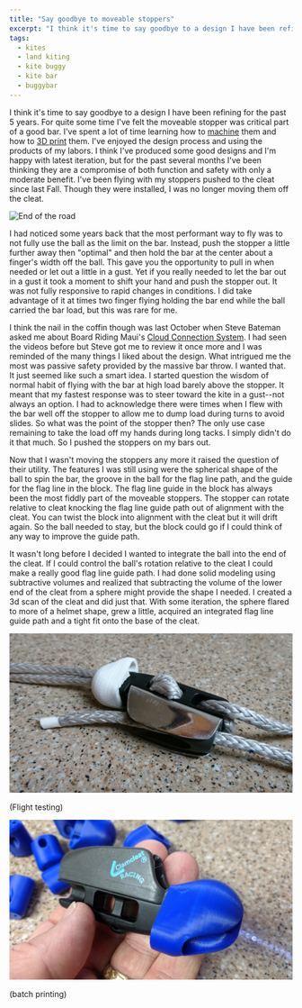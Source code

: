 ```yaml
---
title: "Say goodbye to moveable stoppers"
excerpt: "I think it's time to say goodbye to a design I have been refining for the past 5 years."
tags:
  - kites
  - land kiting
  - kite buggy
  - kite bar
  - buggybar
---
```


I think it's time to say goodbye to a design I have been refining for the past 5 years. For quite some time I've felt the moveable stopper was critical part of a good bar. I've spent a lot of time learning how to [machine](../moveable-stoppers/) them and how to [3D print](../printing-a-moveable-stopper/) them. I've enjoyed the design process and using the products of my labors. I think I've produced some good designs and I'm happy with latest iteration, but for the past several months I've been thinking they are a compromise of both function and safety with only a moderate benefit. I've been flying with my stoppers pushed to the cleat since last Fall. Though they were installed, I was no longer moving them off the cleat.

![](/images/no-stoppers.png "End of the road")

I had noticed some years back that the most performant way to fly was to not fully use the ball as the limit on the bar. Instead, push the stopper a little further away then "optimal" and then hold the bar at the center about a finger's width off the ball. This gave you the opportunity to pull in when needed or let out a little in a gust. Yet if you really needed to let the bar out in a gust it took a moment to shift your hand and push the stopper out. It was not fully responsive to rapid changes in conditions. I did take advantage of it at times two finger flying holding the bar end while the ball carried the bar load, but this was rare for me.

I think the nail in the coffin though was last October when Steve Bateman asked me about Board Riding Maui's [Cloud Connection System](../cloud-connection-system). I had seen the videos before but Steve got me to review it once more and I was reminded of the many things I liked about the design. What intrigued me the most was passive safety provided by the massive bar throw. I wanted that. It just seemed like such a smart idea. I started question the wisdom of normal habit of flying with the bar at high load barely above the stopper. It meant that my fastest response was to steer toward the kite in a gust--not always an option. I had to acknowledge there were times when I flew with the bar well off the stopper to allow me to dump load during turns to avoid slides. So what was the point of the stopper then? The only use case remaining to take the load off my hands during long tacks. I simply didn't do it that much. So I pushed the stoppers on my bars out. 

Now that I wasn't moving the stoppers any more it raised the question of their utility. The features I was still using were the spherical shape of the ball to spin the bar, the groove in the ball for the flag line path, and the guide for the flag line in the block. The flag line guide in the block has always been the most fiddly part of the moveable stoppers. The stopper can rotate relative to cleat knocking the flag line guide path out of alignment with the cleat. You can twist the block into alignment with the cleat but it will drift again. So the ball needed to stay, but the block could go if I could think of any way to improve the guide path.

It wasn't long before I decided I wanted to integrate the ball into the end of the cleat. If I could control the ball's rotation relative to the cleat I could make a really good flag line guide path. I had done solid modeling using subtractive volumes and realized that subtracting the volume of the lower end of the cleat from a sphere might provide the shape I needed. I created a 3d scan of the cleat and did just that.  With some iteration, the sphere flared to more of a helmet shape, grew a little, acquired an integrated flag line guide path and a tight fit onto the base of the cleat. 

![](/images/DSC_0009.jpg "Cleat bead? Cleat Helmet?")

(Flight testing)

![](/images/IMG_20190530_180044.jpg "Cleat bead? Cleat Helmet?")

(batch printing)

